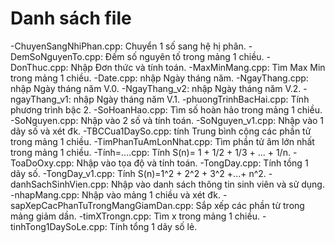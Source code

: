 # Danh sách file
-ChuyenSangNhiPhan.cpp: Chuyển 1 số sang hệ hị phân.
-DemSoNguyenTo.cpp: Đếm số nguyên tố trong mảng 1 chiều.
-DonThuc.cpp: Nhập Đơn thức và tính toán.
-MaxMinMang.cpp: Tìm Max Min trong mảng 1 chiều.
-Date.cpp: nhập Ngày tháng năm.
-NgayThang.cpp: nhập Ngày tháng năm V.0.
-NgayThang_v2: nhập Ngày tháng năm V.2.
-ngayThang_v1: nhập Ngày tháng năm V.1.
-phuongTrinhBacHai.cpp: Tính phương trình bậc 2.
-SoHoanHao.cpp: Tìm số hoàn hảo trong mảng 1 chiều.
-SoNguyen.cpp: Nhập vào 2 số và tính toán.
-SoNguyen_v1.cpp: Nhập vào 1 dãy số và xét đk.
-TBCCua1DaySo.cpp: tính Trung bình cộng các phần tử trong mảng 1 chiều.
-TimPhanTuAmLonNhat.cpp: Tìm phần tử âm lớn nhất trong mảng 1 chiều.
-Tính=....cpp: Tính S(n)= 1 + 1/2 + 1/3 + ... + 1/n.
-ToaDoOxy.cpp: Nhập vào tọa độ và tính toán.
-TongDay.cpp: Tính tồng 1 dãy số.
-TongDay_v1.cpp: Tính S(n)=1^2 + 2^2 + 3^2 +...+ n^2.
-danhSachSinhVien.cpp: Nhập vào danh sách thông tin sinh viên và sử dụng.
-nhapMang.cpp: Nhập vào mảng 1 chiều và xét đk.
-sapXepCacPhanTuTrongMangGiamDan.cpp: Sắp xếp các phần từ trong mảng giảm dần.
-timXTrongn.cpp: Tìm x trong mảng 1 chiều.
-tinhTong1DaySoLe.cpp: Tính tổng 1 dãy số lẻ.
